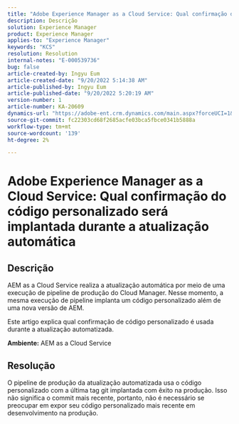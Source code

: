 ```yaml
---
title: "Adobe Experience Manager as a Cloud Service: Qual confirmação do código personalizado será implantada durante a atualização automática"
description: Descrição
solution: Experience Manager
product: Experience Manager
applies-to: "Experience Manager"
keywords: "KCS"
resolution: Resolution
internal-notes: "E-000539736"
bug: false
article-created-by: Ingyu Eum
article-created-date: "9/20/2022 5:14:38 AM"
article-published-by: Ingyu Eum
article-published-date: "9/20/2022 5:20:19 AM"
version-number: 1
article-number: KA-20609
dynamics-url: "https://adobe-ent.crm.dynamics.com/main.aspx?forceUCI=1&pagetype=entityrecord&etn=knowledgearticle&id=5c1eaf1a-a338-ed11-9db0-002248086a27"
source-git-commit: fc22303cd68f2685acfe03bca5fbce0341b5888a
workflow-type: tm+mt
source-wordcount: '139'
ht-degree: 2%

---
```


# Adobe Experience Manager as a Cloud Service: Qual confirmação do código personalizado será implantada durante a atualização automática

## Descrição


AEM as a Cloud Service realiza a atualização automática por meio de uma execução de pipeline de produção do Cloud Manager. Nesse momento, a mesma execução de pipeline implanta um código personalizado além de uma nova versão de AEM.

Este artigo explica qual confirmação de código personalizado é usada durante a atualização automatizada.

<b>Ambiente:</b>
AEM as a Cloud Service


## Resolução


O pipeline de produção da atualização automatizada usa o código personalizado com a última tag git implantada com êxito na produção. Isso não significa o commit mais recente, portanto, não é necessário se preocupar em expor seu código personalizado mais recente em desenvolvimento na produção.
